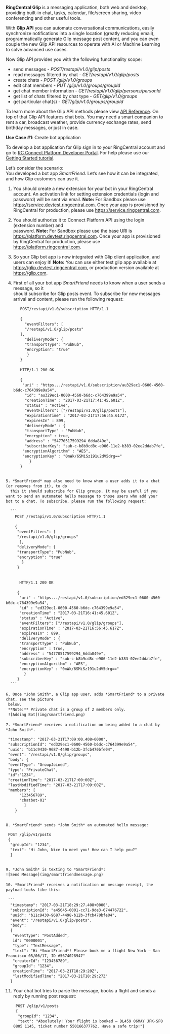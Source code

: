 **RingCentral Glip** is a messaging application, both web and desktop, providing built-in chat, tasks, calendar, file/screen sharing, video conferencing and other useful tools.

With **Glip API** you can automate conversational communications, easily synchronize notifications into a single location (greatly reducing email), programmatically generate Glip message post content, and you can even couple the new Glip API resources to operate with AI or Machine Learning to solve advanced use cases.

Now Glip API provides you with the following functionality scope:

- send messages  - *POST/restapi/v1.0/glip/posts*
- read messages filtered by chat  - *GET/restapi/v1.0/glip/posts*
- create chats - *POST /glip/v1.0/groups*
- edit chat members  - *PUT /glip/v1.0/groups/groupId*
- get chat member information - *GET/restapi/v1.0/glip/persons/personId*
- get list of chats filtered by chat type - *GET/glip/v1.0/groups*
- get particular chat(s) - *GET/glip/v1.0/groups/groupId*

To learn more about the Glip API methods please view [API Reference](https://developers.ringcentral.com/api-docs/latest/index.html). 
On top of that Glip API features chat bots. You may need a smart companion to rent a car, broadcast weather, provide currency exchange rates, send birthday messages, or just in case.

**Use Case #1**: Create bot application

To develop a bot application for Glip sign in to your RingCentral account and go to [RC Connect Platform Developer Portal](https://developers.ringcentral.com/my-account.html#/applications). For help please use our [Getting Started tutorial](https://developers.ringcentral.com/library/getting-started.html).

Let’s consider the scenario:  
You developed a bot app *SmartFriend*. Let’s see how it can be integrated, and how Glip customers can use it.

1. You should create a new extension for your bot in your RingCentral account. An activation 
   link for setting extension credentials (login and password) will be sent via email.
   **Note:** For Sandbox please use https://service.devtest.ringcentral.com. Once your app is provisioned by RingCentral for production, please use https://service.ringcentral.com. 

2. You should authorize it to Connect Platform API using the login (extension number) and       
   password.
   **Note:** For Sandbox please use the base URI is https://platform.devtest.ringcentral.com. Once your app is provisioned by RingCentral for production, please use https://platform.ringcentral.com.

3. So your Glip bot app is now integrated with Glip client application, and users can enjoy it!
   **Note:** You can use either test glip app available at https://glip.devtest.ringcentral.com, or production version available at https://glip.com.

4. First of all your bot app *SmartFriend* needs to know when a user sends a message, so it  
   should subscribe for Glip posts event. To subscribe for new messages arrival and content, please run the following request:

   ```
      POST/restapi/v1.0/subscription HTTP/1.1

      {
        "eventFilters": [
        "/restapi/v1.0/glip/posts"
      ],
        "deliveryMode": {
        "transportType": "PubNub",
        "encryption": "true"
         }
      }

      HTTP/1.1 200 OK

      {
       "uri" : "https.../restapi/v1.0/subscription/au329ec1-0600-4560-b6dc-c764399e9a54",
        "id": "au329ec1-0600-4560-b6dc-c764399e9a54",
        "creationTime" : "2017-03-21T17:41:45.601Z",
        "status" : "Active",
        "eventFilters": ["/restapi/v1.0/glip/posts"],
        "expirationTime" : "2017-03-21T17:56:45.617Z",
        "expiresIn" : 899,
        "deliveryMode" : {
        "transportType" : "PubNub",
        "encryption" : true,
        "address" : "54770517599294_6dda849e",
        "subscriberKey": "sub-c-b8b9cd8c-e906-11e2-b383-02ee2ddab7fe",
       "encryptionAlgorithm" : "AES",
       "encryptionKey" : "0mWk/6SMiSz191u2dV5drg=="
          }
      }
  ```

5. *SmartFriend* may also need to know when a user adds it to a chat (or removes from it), to do 
    this it should subscribe for Glip groups. It may be useful if you want to send an automated hello message to those users who add your bot to a chat. To subscribe, please run the following request:
  
    ```
      POST /restapi/v1.0/subscription HTTP/1.1

      {
       "eventFilters": [
       "/restapi/v1.0/glip/groups"
        ],
       "deliveryMode": {
       "transportType": "PubNub",
       "encryption": "true"
         }
       }


        HTTP/1.1 200 OK

       {
        "uri" : "https.../restapi/v1.0/subscription/ed329ec1-0600-4560-b6dc-c764399e9a54",
        "id" : "ed329ec1-0600-4560-b6dc-c764399e9a54",
        "creationTime" : "2017-03-21T16:41:45.601Z",
        "status" : "Active",
        "eventFilters": ["/restapi/v1.0/glip/groups"],
        "expirationTime" : "2017-03-21T16:56:45.617Z",
        "expiresIn" : 899,
        "deliveryMode" : {
        "transportType" : "PubNub",
        "encryption" : true,
        "address" : "54770517599294_6dda849e",
        "subscriberKey" : "sub-c-b8b9cd8c-e906-11e2-b383-02ee2ddab7fe",
        "encryptionAlgorithm" : "AES",
        "encryptionKey" : "0mWk/6SMiSz191u2dV5drg=="
          }
       } 
    ```

6. Once *John Smith*, a Glip app user, adds *SmartFriend* to a private chat, see the picture 
   below.
   **Note:** Private chat is a group of 2 members only.
   ![Adding Bot](img/smartfriend.png)

7. *SmartFriend* receives a notification on being added to a chat by *John Smith*.

   ```
     "timestamp": "2017-03-21T17:09:00.408+0000",
     "subscriptionId": "ed329ec1-0600-4560-b6dc-c764399e9a54",
     "uuid": "b11c9430-9687-4498-b12b-3fcb470bfe04",
     "event": "/restapi/v1.0/glip/groups",
     "body": {
     "eventType": "GroupJoined",
     "type": "PrivateChat",
     "id":"1234",
     "creationTime": "2017-03-21T17:00:00Z",
     "lastModifiedTime": "2017-03-21T17:09:00Z",
     "members": [
          "123456789",
          "chatbot-01"
            ]
        }
   ```

8. *SmartFriend* sends *John Smith* an automated hello message:

   ```
     POST /glip/v1/posts
     {
      "groupId": "1234",
      "text": "Hi John, Nice to meet you! How can I help you?"
      }
   ```

9. *John Smith* is texting to *SmartFriend*:
   ![Send Message](img/smartfriendmessage.png)

10. *SmartFriend* receives a notification on message receipt, the payload looks like this:
  
    ```    
     "timestamp": "2017-03-21T18:29:27.408+0000",
     "subscriptionId": "a45645-0001-cc71-9de3-674476722",
     "uuid": "b11c9430-9687-4498-b12b-3fcb470bfe04",
     "event": "/restapi/v1.0/glip/posts",
     "body": 
     { 
      "eventType": "PostAdded",
      id": "0000001",
      "type": "TextMessage",
      "text": "Hi *SmartFriend*! Please book me a flight New York – San Francisco 05/06/17, ID #5674028947"
      "creatorId": "123456789",
      "groupId": "1234",
      creationTime": "2017-03-21T18:29:20Z",
      "lastModifiedTime": "2017-03-21T18:29:27Z"
     }
   ```

11. Your chat bot tries to parse the message, books a flight and sends a reply by running post
    request:

    ```
     POST /glip/v1/posts
     {
      "groupId": "1234",
      "text": "Absolutely! Your flight is booked – DL459 06MAY JFK-SFO 0805 1145, ticket number 550166377762. Have a safe trip!"}
    ```